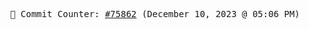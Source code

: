 <p align="center">
    <samp>
        📮 Commit Counter: <a href="https://github.com/Javascript-void0/Javascript-void0/commits/main">#75862</a> (December 10, 2023 @ 05:06 PM)
    </samp>
</p>